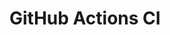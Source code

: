 # GitHub Actions CI











































































































































































































































































































































































































































































































































































































































































































































































































































































































































































































































































































































































































































































































































































































































































































































































































































































































































































































































































































































































































































































































































































































































































































































































































































































































































































































































































































































































































































































































































































































































































